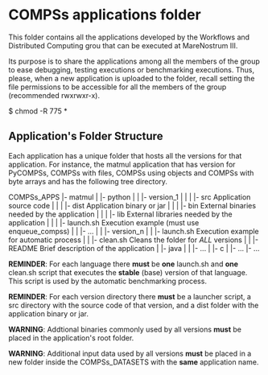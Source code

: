 # COMPSs applications folder

This folder contains all the applications developed by the Workflows and Distributed
Computing grou that can be executed at MareNostrum III. 

Its purpose is to share the applications among all the members of the group to ease
debugging, testing executions or benchmarking executions. Thus, please, when a new
application is uploaded to the folder, recall setting the file permissions to be 
accessible for all the members of the group (recommended rwxrwxr-x).

$ chmod -R 775 *


## Application's Folder Structure 

Each application has a unique folder that hosts all the versions for that application. 
For instance, the matmul application that has version for PyCOMPSs, COMPSs with files,
COMPSs using objects and COMPSs with byte arrays and has the following tree directory.

COMPSs_APPS
  |- matmul
  |    |- python
  |    |    |- version_1
  |    |    |    |- src			Application source code
  |    |    |    |- dist        	Application binary or jar
  |    |    |    |- bin         	External binaries needed by the application
  |    |    |    |- lib         	External libraries needed by the application
  |    |    |    |- launch.sh     	Execution example (must use enqueue_compss)
  |    |    |- ...
  |    |    |- version_n
  |    |    |- launch.sh		Execution example for automatic process
  |    |    |- clean.sh			Cleans the folder for *ALL* versions
  |    |    |- README			Brief description of the application
  |    |- java
  |    |    |- ...
  |    |- c
  |    	  |- ...
  |- ...

**REMINDER**: For each language there **must** be **one** launch.sh and **one** clean.sh script
          that executes the **stable** (base) version of that language. This script is used by
          the automatic benchmarking process. 

**REMINDER**: For each version directory there **must** be a launcher script, a src directory with
the source code of that version, and a dist folder with the application binary or jar.


**WARNING**: Addtional binaries commonly used by all versions **must** be placed in the
         application's root folder.

**WARNING**: Additional input data used by all versions **must** be placed in a new folder
         inside the COMPSs_DATASETS with the **same** application name.

